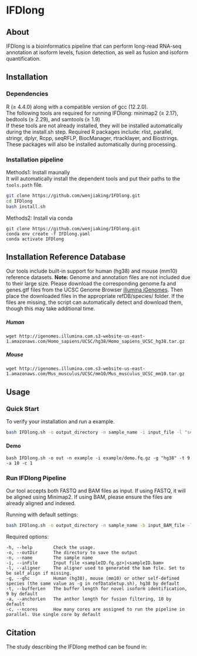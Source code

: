 # IFDlong #

## About ##

IFDlong is a bioinformatics pipeline that can perform long-read RNA-seq annotation at isoform levels, fusion detection, as well as fusion and isoform quantification.


## Installation ##
### Dependencies ###
R (≥ 4.4.0) along with a compatible version of gcc (12.2.0).  
The following tools are required for running IFDlong: minimap2 (≥ 2.17), bedtools (≥ 2.29), and samtools (≥ 1.9)  
If these tools are not already installed, they will be installed automatically during the install.sh step.
Required R packages include: rlist, parallel, stringr, dplyr, Rcpp, seqRFLP, BiocManager, rtracklayer, and Biostrings.
These packages will also be installed automatically during processing.

### Installation pipeline ###
Methods1: Install maunally  
It will automatically install the dependent tools and put their paths to the `tools.path` file.  
```bash
git clone https://github.com/wenjiaking/IFDlong.git
cd IFDlong
bash install.sh
```

Methods2: Install via conda
```
git clone https://github.com/wenjiaking/IFDlong.git
conda env create -f IFDlong.yaml
conda activate IFDlong
```

## Installation Reference Database ##
Our tools include built-in support for human (hg38) and mouse (mm10) reference datasets.
**Note:** Genome and annotation files are not included due to their large size. Please download the corresponding genome.fa and genes.gtf files from the UCSC Genome Browser [illumina iGenomes](https://support.illumina.com/sequencing/sequencing_software/igenome.html). Then place the downloaded files in the appropriate refDB/species/ folder. If the files are missing, the script can automatically detect and download them, though this may take additional time.  
##### Human
```
wget http://igenomes.illumina.com.s3-website-us-east-1.amazonaws.com/Homo_sapiens/UCSC/hg38/Homo_sapiens_UCSC_hg38.tar.gz
```

##### Mouse
```
wget http://igenomes.illumina.com.s3-website-us-east-1.amazonaws.com/Mus_musculus/UCSC/mm10/Mus_musculus_UCSC_mm10.tar.gz 
```


## Usage ##
### Quick Start
To verify your installation and run a example.
```bash
bash IFDlong.sh -o output_directory -n sample_name -i input_file -l "self_align" -g "hg38" -t 9 -a 10 -c 1
```

#### Demo
```
bash IFDlong.sh -o out -n example -i example/demo.fq.gz -g "hg38" -t 9 -a 10 -c 1
```

### Run IFDlong Pipeline
Our tool accepts both FASTQ and BAM files as input. If using FASTQ, it will be aligned using Minimap2. If using BAM, please ensure the files are already aligned and indexed.

Running with default settings:
```bash
bash IFDlong.sh -o output_directory -n sample_name -b input_BAM_file -l "self_align" -g "hg38" -t 9 -a 10 -c 1
```

Required options:
```
-h, --help        Check the usage.
-o, --outDir      The directory to save the output
-n, --name        The sample name
-i, --inFile      Input file <sampleID.fq.gz>|<sampleID.bam>
-l, --aligner     The aligner used to generated the bam file. Set to be self_align if missing.
-g, --ghc         Human (hg38), mouse (mm10) or other self-defined species (the same value as -g in refDataSetup.sh), hg38 by default
-t, --bufferLen   The buffer length for novel isoform identification, 9 by default
-a, --anchorLen   The anthor length for fusion filtering, 10 by default
-c, --ncores      How many cores are assigned to run the pipeline in parallel. Use single core by default

```

## Citation ##
The study describing the IFDlong method can be found in: 


